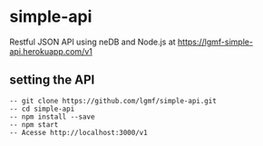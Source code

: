 # simple-api
 
 Restful JSON API using neDB and Node.js at https://lgmf-simple-api.herokuapp.com/v1
 
## setting the API
    -- git clone https://github.com/lgmf/simple-api.git
    -- cd simple-api
    -- npm install --save
    -- npm start
    -- Acesse http://localhost:3000/v1
    

